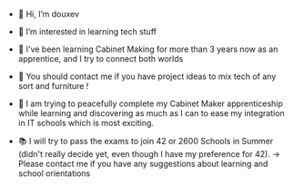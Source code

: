 - 👋 Hi, I’m douxev
- 👀 I’m interested in learning tech stuff
- 🌱 I've been learning Cabinet Making for more than 3 years now as an apprentice, and I try to connect both worlds
- 💞️ You should contact me if you have project ideas to mix tech of any sort and furniture !
- 📖 I am trying to peacefully complete my Cabinet Maker apprenticeship while learning and discovering as much as I can to ease my integration in IT schools which is most exciting.

- 📚 I will try to pass the exams to join 42 or 2600 Schools in Summer (didn't really decide yet, even though I have my preference for 42).
-> Please contact me if you have any suggestions about learning and school orientations
